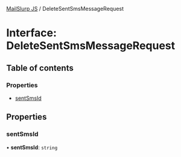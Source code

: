 [MailSlurp JS](../README.md) / DeleteSentSmsMessageRequest

# Interface: DeleteSentSmsMessageRequest

## Table of contents

### Properties

- [sentSmsId](DeleteSentSmsMessageRequest.md#sentsmsid)

## Properties

### sentSmsId

• **sentSmsId**: `string`
